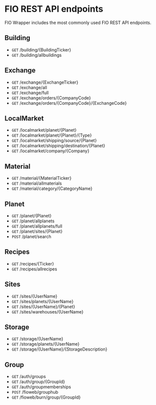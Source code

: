 # FIO REST API endpoints

FIO Wrapper includes the most commonly used FIO REST API endpoints.

## Building
- `GET` /building/{BuildingTicker}
- `GET` /building/allbuildings

## Exchange
- `GET` /exchange/{ExchangeTicker}
- `GET` /exchange/all
- `GET` /exchange/full
- `GET` /exchange/orders/{CompanyCode}
- `GET` /exchange/orders/{CompanyCode}/{ExchangeCode}

## LocalMarket
- `GET` /localmarket/planet/{Planet}
- `GET` /localmarket/planet/{Planet}/{Type}
- `GET` /localmarket/shipping/source/{Planet}
- `GET` /localmarket/shipping/destination/{Planet}
- `GET` /localmarket/company/{Company}

## Material
- `GET` /material/{MaterialTicker}
- `GET` /material/allmaterials
- `GET` /material/category/{CategoryName}

## Planet

- `GET` /planet/{Planet}
- `GET` /planet/allplanets
- `GET` /planet/allplanets/full
- `GET` /planet/sites/{Planet}
- `POST` /planet/search

## Recipes
- `GET` /recipes/{Ticker}
- `GET` /recipes/allrecipes

## Sites

- `GET` /sites/{UserName}
- `GET` /sites/planets/{UserName}
- `GET` /sites/{UserName}/{Planet}
- `GET` /sites/warehouses/{UserName}

## Storage

- `GET` /storage/{UserName}
- `GET` /storage/planets/{UserName}
- `GET` /storage/{UserName}/{StorageDescription}

## Group

- `GET` /auth/groups
- `GET` /auth/group/{GroupId}
- `GET` /auth/groupmemberships
- `POST` /fioweb/grouphub
- `GET` /fioweb/burn/group/{GroupId}